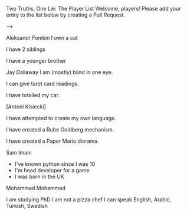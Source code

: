 Two Truths, One Lie: The Player List
Welcome, players! Please add your entry to the list below by creating a Pull Request.



-->

<!-- ⬇️ COPY THE TEMPLATE BELOW THIS LINE ⬇️ -->

Aleksandr Fomkin
I own a cat

I have 2 siblings

I have a younger brother

Jay Dallaway
I am (mostly) blind in one eye.

I can give tarot card readings.

I have totalled my car.

[Antoni Kisiecki]

I have attempted to create my own language.

I have created a Rube Goldberg mechanism.

I have created a Paper Mario diorama.


Sam Imani

-   I've known python since I was 10
-   I'm head developer for a game
-   I was born in the UK

Mohammad Mohammad

I am studying PhD
I am not a pizza chef
I can speak English, Arabic, Turkish, Swedish

